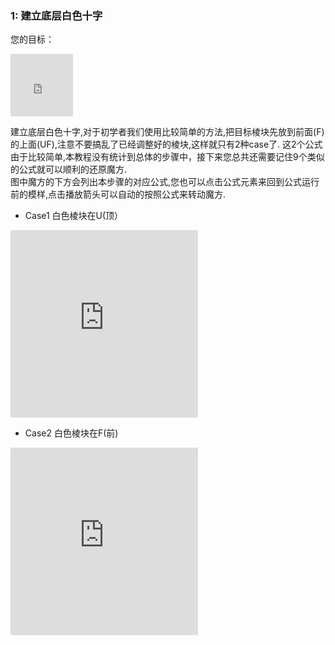 ### 1: 建立底层白色十字
您的目标：
<iframe src="https://fy-create.github.io/Cube/tools/browser/cube.html?para={screenRatio:1.0,edge:5678,center:23456}
" width="100px" height="100px" frameborder="0" scrolling="no"></iframe>

建立底层白色十字,对于初学者我们使用比较简单的方法,把目标棱块先放到前面(F)的上面(UF),注意不要搞乱了已经调整好的棱块,这样就只有2种case了.
这2个公式由于比较简单,本教程没有统计到总体的步骤中，接下来您总共还需要记住9个类似的公式就可以顺利的还原魔方.<BR>
图中魔方的下方会列出本步骤的对应公式,您也可以点击公式元素来回到公式运行前的模样,点击播放箭头可以自动的按照公式来转动魔方.

- Case1 白色棱块在U(顶）
<iframe src="https://fy-create.github.io/Cube/tools/browser/cube.html?para={screenRatio:1.5,eye:true,edge:5678,center:23456,monitorEdge:5,edgeDirAndPath:5,formula:FF}" width="300px" height="300px" frameborder="0" scrolling="no"></iframe>

-  Case2 白色棱块在F(前)
<iframe src="https://fy-create.github.io/Cube/tools/browser/cube.html?para={screenRatio:1.5,eye:true,edge:5678,center:23456,monitorEdge:5,edgeDirAndPath:>55,formula:U'R'FR}
" width="300px" height="300px" frameborder="0" scrolling="no"></iframe>
